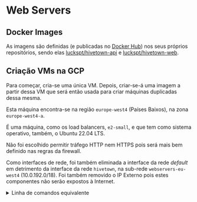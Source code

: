 # Web Servers

## Docker Images
As imagens são definidas (e publicadas no [Docker Hub](https://hub.docker.com)) nos seus próprios repositórios, sendo elas [luckspt/hivetown-api](https://hub.docker.com/r/luckspt/hivetown-api) e [luckspt/hivetown-web](https://hub.docker.com/r/luckspt/hivetown-web).

## Criação VMs na GCP

Para começar, cria-se uma única VM. Depois, criar-se-á uma imagem a partir dessa VM que será então usada para criar máquinas duplicadas dessa mesma.

Esta máquina encontra-se na região `europe-west4` (Países Baixos), na zona `europe-west4-a`.

É uma máquina, como os load balancers, `e2-small`, e que tem como sistema operativo, também, o Ubuntu 22.04 LTS.

Não foi escolhido permitir tráfego HTTP nem HTTPS pois será mais bem definido nas regras da firewall.

Como interfaces de rede, foi também eliminada a interface da rede *default* em detrimento da interface da rede `hivetown`, na sub-rede `webservers-eu-west4` (10.0.192.0/18). Foi também removido o IP Externo pois estes componentes não serão expostos à Internet.
<details>
<summary>Linha de comandos equivalente</summary>

```bash
gcloud compute instances create webserver-1 \
    --project=hivetown \
    --zone=europe-west4-a \
    --machine-type=e2-small \
    --network-interface=network-tier=PREMIUM,subnet=default \
    --maintenance-policy=MIGRATE \
    --provisioning-model=STANDARD \
    --service-account=433774389779-compute@developer.gserviceaccount.com \
    --scopes=https://www.googleapis.com/auth/devstorage.read_only,https://www.googleapis.com/auth/logging.write,https://www.googleapis.com/auth/monitoring.write,https://www.googleapis.com/auth/servicecontrol,https://www.googleapis.com/auth/service.management.readonly,https://www.googleapis.com/auth/trace.append \
    --tags=http-server,https-server \
    --create-disk=auto-delete=yes,boot=yes,device-name=webserver-1,image=projects/debian-cloud/global/images/debian-11-bullseye-v20230411,mode=rw,size=10,type=projects/hivetown/zones/us-central1-a/diskTypes/pd-balanced \
    --no-shielded-secure-boot \
    --shielded-vtpm \
    --shielded-integrity-monitoring \
    --labels=ec-src=vm_add-gcloud \
    --reservation-affinity=any
```
</details>